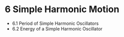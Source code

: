 # 6 Simple Harmonic Motion

- 6.1 Period of Simple Harmonic Oscillators
- 6.2 Energy of a Simple Harmonic Oscillator


